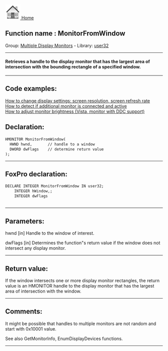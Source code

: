 [<img src="../../images/home.png"> Home ](https://github.com/VFPX/Win32API)  

## Function name : MonitorFromWindow
Group: [Multiple Display Monitors](../../functions_group.md#Multiple_Display_Monitors)  -  Library: [user32](../../Libraries.md#user32)  
***  


#### Retrieves a handle to the display monitor that has the largest area of intersection with the bounding rectangle of a specified window.

***  


## Code examples:
[How to change display settings: screen resolution, screen refresh rate](../../samples/sample_374.md)  
[How to detect if additional monitor is connected and active](../../samples/sample_542.md)  
[How to adjust monitor brightness (Vista, monitor with DDC support)](../../samples/sample_543.md)  

## Declaration:
```foxpro  
HMONITOR MonitorFromWindow(
  HWND hwnd,       // handle to a window
  DWORD dwFlags    // determine return value
);  
```  
***  


## FoxPro declaration:
```foxpro  
DECLARE INTEGER MonitorFromWindow IN user32;
	INTEGER hWindow,;
	INTEGER dwFlags
  
```  
***  


## Parameters:
hwnd 
[in] Handle to the window of interest. 

dwFlags 
[in] Determines the function"s return value if the window does not intersect any display monitor.   
***  


## Return value:
If the window intersects one or more display monitor rectangles, the return value is an HMONITOR handle to the display monitor that has the largest area of intersection with the window.  
***  


## Comments:
It might be possible that handles to multiple monitors are not random and start with 0x10001 value.  
  
See also GetMonitorInfo, EnumDisplayDevices functions.  
  
***  

